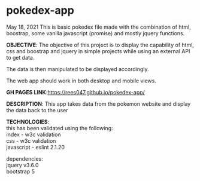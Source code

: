 # pokedex-app
May 18, 2021
This is basic pokedex file made with the combination of html, boostrap, some vanilla javascript (promise) and mostly jquery functions.

**OBJECTIVE**: The objective of this project is to display the capability of html, css and boostrap and jquery in simple projects while using an external API to get data.

The data is then manipulated to be displayed accordingly.

The web app should work in both desktop and mobile views.

**GH PAGES LINK**:https://rees047.github.io/pokedex-app/

**DESCRIPTION**: This app takes data from the pokemon website and display the data back to the user

**TECHNOLOGIES**:  
this has been validated using the following:  
index - w3c validation  
css - w3c validation  
javascript - eslint 2.1.20  

dependencies:  
jquery v3.6.0  
bootstrap 5  